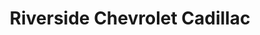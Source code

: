 ---
title: "Riverside Chevrolet Cadillac"
url: /rome/riverside-chevrolet-cadillac/
shop: Autohaus
---